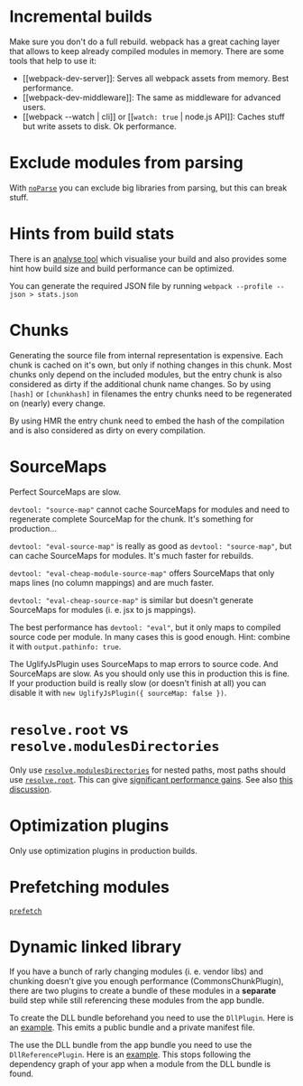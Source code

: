 # Incremental builds

Make sure you don't do a full rebuild. webpack has a great caching layer that allows to keep already compiled modules in memory. There are some tools that help to use it:

* [[webpack-dev-server]]: Serves all webpack assets from memory. Best performance.
* [[webpack-dev-middleware]]: The same as middleware for advanced users.
* [[webpack --watch | cli]] or [[`watch: true` | node.js API]]: Caches stuff but write assets to disk. Ok performance.

# Exclude modules from parsing

With [`noParse`](http://webpack.github.io/docs/configuration.html#module-noparse) you can exclude big libraries from parsing, but this can break stuff.

# Hints from build stats

There is an [analyse tool](http://webpack.github.io/analyse/) which visualise your build and also provides some hint how build size and build performance can be optimized.

You can generate the required JSON file by running `webpack --profile --json > stats.json`

# Chunks

Generating the source file from internal representation is expensive. Each chunk is cached on it's own, but only if nothing changes in this chunk. Most chunks only depend on the included modules, but the entry chunk is also considered as dirty if the additional chunk name changes. So by using `[hash]` or `[chunkhash]` in filenames the entry chunks need to be regenerated on (nearly) every change.

By using HMR the entry chunk need to embed the hash of the compilation and is also considered as dirty on every compilation.

# SourceMaps

Perfect SourceMaps are slow.

`devtool: "source-map"` cannot cache SourceMaps for modules and need to regenerate complete SourceMap for the chunk. It's something for production...

`devtool: "eval-source-map"` is really as good as `devtool: "source-map"`, but can cache SourceMaps for modules. It's much faster for rebuilds.

`devtool: "eval-cheap-module-source-map"` offers SourceMaps that only maps lines (no column mappings) and are much faster.

`devtool: "eval-cheap-source-map"` is similar but doesn't generate SourceMaps for modules (i. e. jsx to js mappings).

The best performance has `devtool: "eval"`, but it only maps to compiled source code per module. In many cases this is good enough. Hint: combine it with `output.pathinfo: true`.

The UglifyJsPlugin uses SourceMaps to map errors to source code. And SourceMaps are slow. As you should only use this in production this is fine. If your production build is really slow (or doesn't finish at all) you can disable it with `new UglifyJsPlugin({ sourceMap: false })`.

# `resolve.root` vs `resolve.modulesDirectories`

Only use [`resolve.modulesDirectories`](http://webpack.github.io/docs/configuration.html#resolve-modulesdirectories) for nested paths, most paths should use [`resolve.root`](http://webpack.github.io/docs/configuration.html#resolve-root). This can give [significant performance gains](https://github.com/webpack/webpack/issues/1574#issuecomment-157520561). See also [this discussion](https://github.com/webpack/webpack/issues/472#issuecomment-55706013).

# Optimization plugins

Only use optimization plugins in production builds.

# Prefetching modules

[`prefetch`](http://webpack.github.io/docs/list-of-plugins.html#prefetchplugin)

# Dynamic linked library

If you have a bunch of rarly changing modules (i. e. vendor libs) and chunking doesn't give you enough performance (CommonsChunkPlugin), there are two plugins to create a bundle of these modules in a **separate** build step while still referencing these modules from the app bundle.

To create the DLL bundle beforehand you need to use the `DllPlugin`. Here is an [example](https://github.com/webpack/webpack/tree/master/examples/dll). This emits a public bundle and a private manifest file.

The use the DLL bundle from the app bundle you need to use the `DllReferencePlugin`. Here is an [example](https://github.com/webpack/webpack/tree/master/examples/dll-user). This stops following the dependency graph of your app when a module from the DLL bundle is found.
